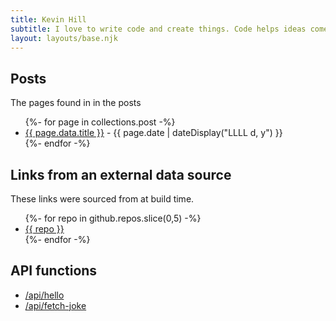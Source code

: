 ```yaml
---
title: Kevin Hill
subtitle: I love to write code and create things. Code helps ideas come to life and gives my creativity an outlet to make something amazing.
layout: layouts/base.njk
---
```


## Posts

The pages found in in the posts

<ul class="listing">
{%- for page in collections.post -%}
  <li>
    <a href="{{ page.url }}">{{ page.data.title }}</a> -
    <time datetime="{{ page.date }}">{{ page.date | dateDisplay("LLLL d, y") }}</time>
  </li>
{%- endfor -%}
</ul>

## Links from an external data source

These links were sourced from at build time.

<ul class="listing">
{%- for repo in github.repos.slice(0,5) -%}
  <li>
    <a href="https://github.com/kevinkhill/{{ repo }}">{{ repo }}</a>
  </li>
{%- endfor -%}
</ul>

## API functions

- [/api/hello](/api/hello)
- [/api/fetch-joke](/api/fetch-joke)
